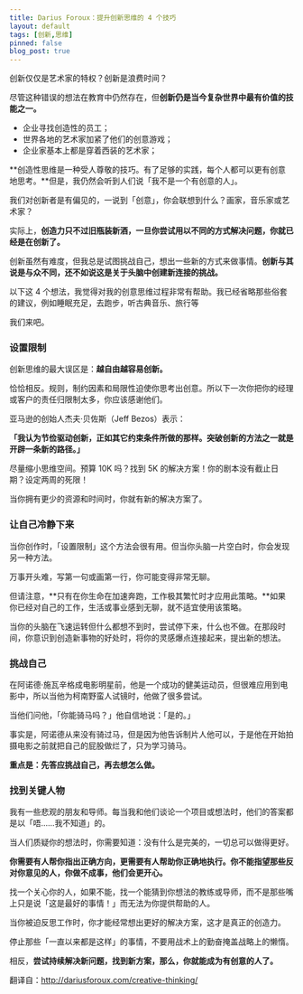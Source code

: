 ```yaml
---
title: Darius Foroux：提升创新思维的 4 个技巧
layout: default
tags: [创新,思维]
pinned: false
blog_post: true
---
```



创新仅仅是艺术家的特权？创新是浪费时间？

尽管这种错误的想法在教育中仍然存在，但**创新仍是当今复杂世界中最有价值的技能之一。**

* 企业寻找创造性的员工；
* 世界各地的艺术家加紧了他们的创意游戏；
* 企业家基本上都是穿着西装的艺术家；


**创造性思维是一种受人尊敬的技巧。有了足够的实践，每个人都可以更有创意地思考。**但是，我仍然会听到人们说「我不是一个有创意的人」。

我们对创新者是有偏见的，一说到「创意」，你会联想到什么？画家，音乐家或艺术家？

实际上，**创造力只不过旧瓶装新酒，一旦你尝试用以不同的方式解决问题，你就已经是在创新了。**

创新虽然有难度，但我总是试图挑战自己，想出一些新的方式来做事情。**创新与其说是与众不同，还不如说这是关于头脑中创建新连接的挑战。**


以下这 4 个想法，我觉得对我的创意思维过程非常有帮助。我已经省略那些俗套的建议，例如睡眠充足，去跑步，听古典音乐、旅行等

我们来吧。

### 设置限制

创新思维的最大误区是：**越自由越容易创新。**

恰恰相反。规则，制约因素和局限性迫使你思考出创意。所以下一次你把你的经理或客户的责任归限制太多，你应该感谢他们。

亚马逊的创始人杰夫·贝佐斯（Jeff Bezos）表示：

**「我认为节俭驱动创新，正如其它约束条件所做的那样。突破创新的方法之一就是开辟一条新的路径。」**



尽量缩小思维空间。预算 10K 吗？找到 5K 的解决方案！你的剧本没有截止日期？设定两周的死限！

当你拥有更少的资源和时间时，你就有新的解决方案了。

### 让自己冷静下来

当你创作时，「设置限制」这个方法会很有用。但当你头脑一片空白时，你会发现另一种方法。

万事开头难，写第一句或画第一行，你可能变得非常无聊。

但请注意，**只有在你生命在加速奔跑，工作极其繁忙时才应用此策略。**如果你已经对自己的工作，生活或事业感到无聊，就不适宜使用该策略。

当你的头脑在飞速运转但什么都想不到时，尝试停下来，什么也不做。在那段时间，你意识到创造新事物的好处时，将你的灵感爆点连接起来，提出新的想法。

### 挑战自己

在阿诺德·施瓦辛格成电影明星前，他是一个成功的健美运动员，但很难应用到电影中，所以当他为柯南野蛮人试镜时，他做了很多尝试。

当他们问他，「你能骑马吗？」他自信地说：「是的。」

事实是，阿诺德从来没有骑过马，但是因为他告诉制片人他可以，于是他在开始拍摄电影之前就把自己的屁股做烂了，只为学习骑马。

**重点是：先答应挑战自己，再去想怎么做。**

### 找到关键人物

我有一些悲观的朋友和导师。每当我和他们谈论一个项目或想法时，他们的答案都是以「唔……我不知道」的。

当人们质疑你的想法时，你需要知道：没有什么是完美的，一切总可以做得更好。

**你需要有人帮你指出正确方向，更需要有人帮助你正确地执行。你不能指望那些反对你意见的人，你做不成事，他们会更开心。**


找一个关心你的人，如果不能，找一个能猜到你想法的教练或导师，而不是那些嘴上只是说「这是最好的事情！」而无法为你提供帮助的人。

当你被迫反思工作时，你才能经常想出更好的解决方案，这才是真正的创造力。

停止那些「一直以来都是这样」的事情，不要用战术上的勤奋掩盖战略上的懒惰。

相反，**尝试持续解决新问题，找到新方案，那么，你就能成为有创意的人了。**

翻译自：http://dariusforoux.com/creative-thinking/



